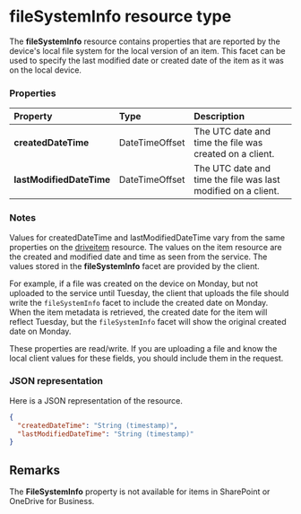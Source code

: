 # fileSystemInfo resource type

The **fileSystemInfo** resource contains properties that are reported by the
device's local file system for the local version of an item. This facet can be
used to specify the last modified date or created date of the item as it was on
the local device.


### Properties

| Property                 | Type           | Description                                                   |
|:-------------------------|:---------------|:--------------------------------------------------------------|
| **createdDateTime**      | DateTimeOffset | The UTC date and time the file was created on a client.       |
| **lastModifiedDateTime** | DateTimeOffset | The UTC date and time the file was last modified on a client. |

### Notes

Values for createdDateTime and lastModifiedDateTime vary from the same
properties on the [driveitem](driveitem.md) resource. The values on the item
resource are the created and modified date and time as seen from the service.
The values stored in the **fileSystemInfo** facet are provided by the client.

For example, if a file was created on the device on Monday, but not uploaded
to the service until Tuesday, the client that uploads the file should write the
`fileSystemInfo` facet to include the created date on Monday. When the item
metadata is retrieved, the created date for the item will reflect Tuesday, but
the `fileSystemInfo` facet will show the original created date on Monday.

These properties are read/write. If you are uploading a file and know the
local client values for these fields, you should include them in the request.

### JSON representation

Here is a JSON representation of the resource.

<!-- {
  "blockType": "resource",
  "optionalProperties": [

  ],
  "@odata.type": "microsoft.graph.fileSystemInfo"
}-->

```json
{
  "createdDateTime": "String (timestamp)",
  "lastModifiedDateTime": "String (timestamp)"
}

```

## Remarks

The **FileSystemInfo** property is not available for items in SharePoint or OneDrive for Business.

<!-- uuid: 8fcb5dbc-d5aa-4681-8e31-b001d5168d79
2015-10-25 14:57:30 UTC -->
<!-- {
  "type": "#page.annotation",
  "description": "fileSystemInfo resource",
  "keywords": "",
  "section": "documentation",
  "tocPath": ""
}-->
